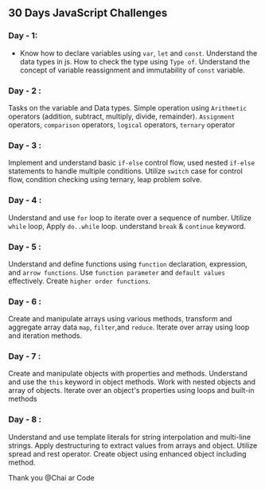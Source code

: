 ## 30 Days JavaScript Challenges

### Day - 1:

- Know how to declare variables using `var`, `let` and `const`. Understand the data types in js. How to check the type using `Type of`. Understand the concept of variable reassignment and immutability of `const` variable.

### Day - 2 :

Tasks on the variable and Data types. Simple operation using `Arithmetic` operators (addition, subtract, multiply, divide, remainder). `Assignment` operators, `comparison` operators, `logical` operators, `ternary` operator

### Day - 3 :

Implement and understand basic `if-else` control flow, used nested `if-else` statements to handle multiple conditions. Utilize `switch` case for control flow, condition checking using ternary, leap problem solve.

### Day - 4 :

Understand and use `for` loop to iterate over a sequence of number. Utilize `while` loop, Apply `do..while` loop. understand `break` & `continue` keyword.

### Day - 5 :

Understand and define functions using `function` declaration, expression, and `arrow functions`. Use `function parameter` and `default values` effectively. Create `higher order functions`.

### Day - 6 :

Create and manipulate arrays using various methods, transform and aggregate array data `map`, `filter`,and `reduce`. Iterate over array using loop and iteration methods.

### Day - 7 :

Create and manipulate objects with properties and methods. Understand and use the `this` keyword in object methods. Work with nested objects and array of objects. Iterate over an object's properties using loops and built-in methods

### Day - 8 :

Understand and use template literals for string interpolation and multi-line strings. Apply destructuring to extract values from arrays and object. Utilize spread and rest operator. Create object using enhanced object including method.

Thank you @Chai ar Code
